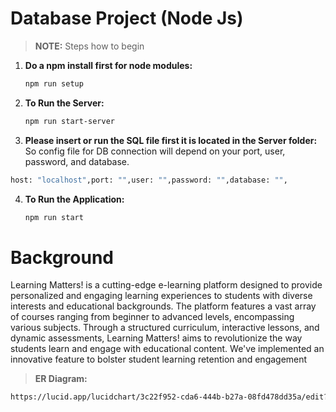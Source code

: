 # Database Project (Node Js)
> **NOTE:** Steps how to begin

1. **Do a npm install first for node modules:**

   ```bash
   npm run setup
   ```

2. **To Run the Server:**
   ```bash
   npm run start-server
   ```
3. **Please insert or run the SQL file first it is located in the Server folder:**
So config file for DB connection will depend on your port, user, password, and database.
```bash
host: "localhost",port: "",user: "",password: "",database: "",
```

4. **To Run the Application:**
   ```bash
   npm run start
   ```
# Background
Learning Matters! is a cutting-edge e-learning platform designed to provide personalized and engaging learning experiences to students with diverse interests and educational backgrounds. The platform features a vast array of courses ranging from beginner to advanced levels, encompassing various subjects. Through a structured curriculum, interactive lessons, and dynamic assessments, Learning Matters! aims to revolutionize the way students learn and engage with educational content. We've implemented an innovative feature to bolster student learning retention and engagement

>**ER Diagram:**
```bash
https://lucid.app/lucidchart/3c22f952-cda6-444b-b27a-08fd478dd35a/edit?viewport_loc=5502%2C-1164%2C3108%2C1592%2C0_0&invitationId=inv_6bd4666b-148c-4f9a-8f62-805e2009ce9b
```

